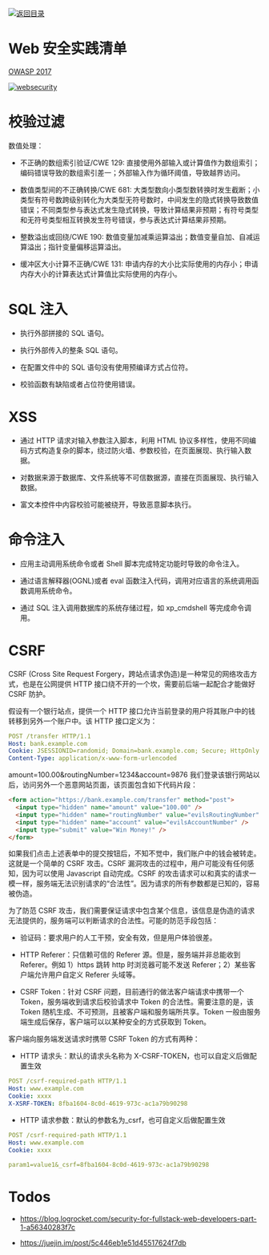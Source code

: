 [![返回目录](https://parg.co/UCb)](https://github.com/wxyyxc1992/Awesome-CheatSheet)

# Web 安全实践清单

[OWASP 2017](https://www.owasp.org/images/7/72/OWASP_Top_10-2017_%28en%29.pdf.pdf)

[![websecurity](https://user-images.githubusercontent.com/5803001/36406391-4fae0aee-1631-11e8-9f07-1bfe67f1cfc4.png)](https://www.processon.com/view/link/5a8b94d5e4b0615ac05a5698)

# 校验过滤

数值处理：

- 不正确的数组索引验证/CWE 129: 直接使用外部输入或计算值作为数组索引；编码错误导致的数组索引差一；外部输入作为循环阈值，导致越界访问。

- 数值类型间的不正确转换/CWE 681: 大类型数向小类型数转换时发生截断；小类型有符号数跨级别转化为大类型无符号数时，中间发生的隐式转换导致数值错误；不同类型参与表达式发生隐式转换，导致计算结果非预期；有符号类型和无符号类型相互转换发生符号错误，参与表达式计算结果非预期。

- 整数溢出或回绕/CWE 190: 数值变量加减乘运算溢出；数值变量自加、自减运算溢出；指针变量偏移运算溢出。

- 缓冲区大小计算不正确/CWE 131: 申请内存的大小比实际使用的内存小；申请内存大小的计算表达式计算值比实际使用的内存小。

# SQL 注入

- 执行外部拼接的 SQL 语句。

- 执行外部传入的整条 SQL 语句。

- 在配置文件中的 SQL 语句没有使用预编译方式占位符。

- 校验函数有缺陷或者占位符使用错误。

# XSS

- 通过 HTTP 请求对输入参数注入脚本，利用 HTML 协议多样性，使用不同编码方式构造复杂的脚本，绕过防火墙、参数校验，在页面展现、执行输入数据。

- 对数据来源于数据库、文件系统等不可信数据源，直接在页面展现、执行输入数据。

- 富文本控件中内容校验可能被绕开，导致恶意脚本执行。

# 命令注入

- 应用主动调用系统命令或者 Shell 脚本完成特定功能时导致的命令注入。

- 通过语言解释器(OGNL)或者 eval 函数注入代码，调用对应语言的系统调用函数调用系统命令。

- 通过 SQL 注入调用数据库的系统存储过程，如 xp_cmdshell 等完成命令调用。

# CSRF

CSRF (Cross Site Request Forgery，跨站点请求伪造)是一种常见的网络攻击方式，也是在公网提供 HTTP 接口绕不开的一个坎，需要前后端一起配合才能做好 CSRF 防护。

假设有一个银行站点，提供一个 HTTP 接口允许当前登录的用户将其账户中的钱转移到另外一个账户中。该 HTTP 接口定义为：

```yaml
POST /transfer HTTP/1.1
Host: bank.example.com
Cookie: JSESSIONID=randomid; Domain=bank.example.com; Secure; HttpOnly
Content-Type: application/x-www-form-urlencoded
```

amount=100.00&routingNumber=1234&account=9876
我们登录该银行网站以后，访问另外一个恶意网站页面，该页面包含如下代码片段：

```html
<form action="https://bank.example.com/transfer" method="post">
  <input type="hidden" name="amount" value="100.00" />
  <input type="hidden" name="routingNumber" value="evilsRoutingNumber" />
  <input type="hidden" name="account" value="evilsAccountNumber" />
  <input type="submit" value="Win Money!" />
</form>
```

如果我们点击上述表单中的提交按钮后，不知不觉中，我们账户中的钱会被转走。这就是一个简单的 CSRF 攻击。CSRF 漏洞攻击的过程中，用户可能没有任何感知，因为可以使用 Javascript 自动完成。CSRF 的攻击请求可以和真实的请求一模一样，服务端无法识别请求的“合法性”。因为请求的所有参数都是已知的，容易被伪造。

为了防范 CSRF 攻击，我们需要保证请求中包含某个信息，该信息是伪造的请求无法提供的，服务端可以判断请求的合法性。可能的防范手段包括：

- 验证码：要求用户的人工干预，安全有效，但是用户体验很差。

- HTTP Referer：只信赖可信的 Referer 源。但是，服务端并非总能收到 Referer。例如 1）https 跳转 http 时浏览器可能不发送 Referer；2）某些客户端允许用户自定义 Referer 头域等。

- CSRF Token：针对 CSRF 问题，目前通行的做法客户端请求中携带一个 Token，服务端收到请求后校验请求中 Token 的合法性。需要注意的是，该 Token 随机生成、不可预测，且被客户端和服务端所共享。Token 一般由服务端生成后保存，客户端可以以某种安全的方式获取到 Token。

客户端向服务端发送请求时携带 CSRF Token 的方式有两种：

- HTTP 请求头：默认的请求头名称为 X-CSRF-TOKEN，也可以自定义后做配置生效

```yaml
POST /csrf-required-path HTTP/1.1
Host: www.example.com
Cookie: xxxx
X-XSRF-TOKEN: 8fba1604-8c0d-4619-973c-ac1a79b90298
```

- HTTP 请求参数：默认的参数名为\_csrf，也可自定义后做配置生效

```yaml
POST /csrf-required-path HTTP/1.1
Host: www.example.com
Cookie: xxxx

param1=value1&_csrf=8fba1604-8c0d-4619-973c-ac1a79b90298
```

# Todos

- https://blog.logrocket.com/security-for-fullstack-web-developers-part-1-a56340283f7c

- https://juejin.im/post/5c446eb1e51d45517624f7db
